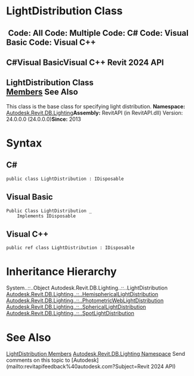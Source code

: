 # LightDistribution Class

﻿
 Code: All Code: Multiple Code: C# Code: Visual Basic Code: Visual C++   
---  
C#Visual BasicVisual C++
Revit 2024 API  
---  
LightDistribution Class  
[Members](a289a44f-53dc-42e8-a3be-79d8af7d26f7.md "LightDistribution Members") See Also  
---  
This class is the base class for specifying light distribution. 
**Namespace:** [Autodesk.Revit.DB.Lighting](a6a04f07-7fd2-0a4e-12e7-01842ee6daaf.md "Autodesk.Revit.DB.Lighting Namespace")**Assembly:** RevitAPI (in RevitAPI.dll) Version: 24.0.0.0 (24.0.0.0)**Since:** 2013 
# Syntax
C#  
---  
```text
public class LightDistribution : IDisposable
```
  
Visual Basic  
---  
```text
Public Class LightDistribution _
	Implements IDisposable
```
  
Visual C++  
---  
```text
public ref class LightDistribution : IDisposable
```
  
# Inheritance Hierarchy
System..::..Object Autodesk.Revit.DB.Lighting..::..LightDistribution [Autodesk.Revit.DB.Lighting..::..HemisphericalLightDistribution](ff11f9f7-dd13-7b1b-a7ee-0d1703f7cc75.md "HemisphericalLightDistribution Class") [Autodesk.Revit.DB.Lighting..::..PhotometricWebLightDistribution](6faac766-fc06-f872-22e8-ca3c94b40389.md "PhotometricWebLightDistribution Class") [Autodesk.Revit.DB.Lighting..::..SphericalLightDistribution](978d468b-4c4a-d439-3d87-bd79e211887d.md "SphericalLightDistribution Class") [Autodesk.Revit.DB.Lighting..::..SpotLightDistribution](aaf39909-187f-cc63-fd13-a0d607c382d2.md "SpotLightDistribution Class")
# See Also
[LightDistribution Members](a289a44f-53dc-42e8-a3be-79d8af7d26f7.md "LightDistribution Members")
[Autodesk.Revit.DB.Lighting Namespace](a6a04f07-7fd2-0a4e-12e7-01842ee6daaf.md "Autodesk.Revit.DB.Lighting Namespace")
Send comments on this topic to [Autodesk](mailto:revitapifeedback%40autodesk.com?Subject=Revit 2024 API)